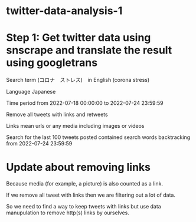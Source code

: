 # twitter-data-analysis-1
 # Step 1: Get twitter data using snscrape and translate the result using googletrans

 Search term (コロナ　ストレス)　in English (corona stress)

 Language Japanese

 Time period from 2022-07-18 00:00:00 to 2022-07-24 23:59:59

 Remove all tweets with links and retweets

 Links mean urls or any media including images or videos

 Search for the last 100 tweets posted contained search words backtracking from 2022-07-24 23:59:59

# Update about removing links 

Because media (for example, a picture) is also counted as a link. 

If we remove all tweet with links then we are filtering out a lot of data. 

So we need to find a way to keep tweets with links but use data manupulation to remove http(s) links by ourselves. 

